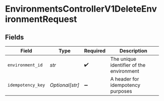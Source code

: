 # EnvironmentsControllerV1DeleteEnvironmentRequest


## Fields

| Field                                    | Type                                     | Required                                 | Description                              |
| ---------------------------------------- | ---------------------------------------- | ---------------------------------------- | ---------------------------------------- |
| `environment_id`                         | *str*                                    | :heavy_check_mark:                       | The unique identifier of the environment |
| `idempotency_key`                        | *Optional[str]*                          | :heavy_minus_sign:                       | A header for idempotency purposes        |